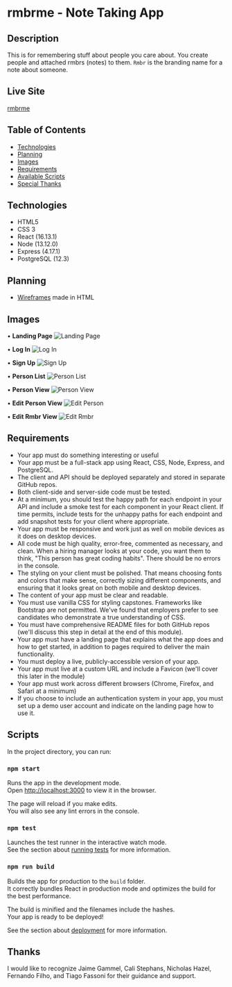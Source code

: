 # rmbrme - Note Taking App

## Description
This is for remembering stuff about people you care about. 
You create people and attached rmbrs (notes) to them. 
`Rmbr` is the branding name for a note about someone.

## Live Site
[rmbrme](https://rmbrme.now.sh)

## Table of Contents
- [Technologies](#Technologies)
- [Planning](#Planning)
- [Images](#Images)
- [Requirements](#Requirements)
- [Available Scripts](#Scripts)
- [Special Thanks](#Thanks)

## Technologies
- HTML5
- CSS 3
- React (16.13.1)
- Node (13.12.0)
- Express (4.17.1)
- PostgreSQL (12.3)

## Planning
- [Wireframes](https://nick-nack-attack.github.io/rmbr-me/) made in HTML

## Images
• **Landing Page**
![Landing Page](src/screenshots/landing_page.png)

• **Log In**
![Log In](src/screenshots/log_in.png)

• **Sign Up**
![Sign Up](src/screenshots/sign_up.png)

• **Person List**
![Person List](src/screenshots/personList.png)

• **Person View**
![Person View](src/screenshots/personPage.png)

• **Edit Person View**
![Edit Person](src/screenshots/edit_person.png)

• **Edit Rmbr View**
![Edit Rmbr](src/screenshots/edit_person.png)

## Requirements
- Your app must do something interesting or useful
- Your app must be a full-stack app using React, CSS, Node, Express, and PostgreSQL.
- The client and API should be deployed separately and stored in separate GitHub repos.
- Both client-side and server-side code must be tested.
- At a minimum, you should test the happy path for each endpoint in your API and include a smoke test for each component in your React client. If time permits, include tests for the unhappy paths for each endpoint and add snapshot tests for your client where appropriate.
- Your app must be responsive and work just as well on mobile devices as it does on desktop devices.
- All code must be high quality, error-free, commented as necessary, and clean. When a hiring manager looks at your code, you want them to think, "This person has great coding habits". There should be no errors in the console.
- The styling on your client must be polished. That means choosing fonts and colors that make sense, correctly sizing different components, and ensuring that it looks great on both mobile and desktop devices.
- The content of your app must be clear and readable.
- You must use vanilla CSS for styling capstones. Frameworks like Bootstrap are not permitted. We've found that employers prefer to see candidates who demonstrate a true understanding of CSS.
- You must have comprehensive README files for both GitHub repos (we'll discuss this step in detail at the end of this module).
- Your app must have a landing page that explains what the app does and how to get started, in addition to pages required to deliver the main functionality.
- You must deploy a live, publicly-accessible version of your app.
- Your app must live at a custom URL and include a Favicon (we'll cover this later in the module)
- Your app must work across different browsers (Chrome, Firefox, and Safari at a minimum)
- If you choose to include an authentication system in your app, you must set up a demo user account and indicate on the landing page how to use it.

## Scripts

In the project directory, you can run:

### `npm start`

Runs the app in the development mode.<br />
Open [http://localhost:3000](http://localhost:3000) to view it in the browser.

The page will reload if you make edits.<br />
You will also see any lint errors in the console.

### `npm test`

Launches the test runner in the interactive watch mode.<br />
See the section about [running tests](https://facebook.github.io/create-react-app/docs/running-tests) for more information.

### `npm run build`

Builds the app for production to the `build` folder.<br />
It correctly bundles React in production mode and optimizes the build for the best performance.

The build is minified and the filenames include the hashes.<br />
Your app is ready to be deployed!

See the section about [deployment](https://facebook.github.io/create-react-app/docs/deployment) for more information.

## Thanks

I would like to recognize Jaime Gammel, Cali Stephans, Nicholas Hazel, Fernando Filho, and Tiago Fassoni for their guidance and support.
